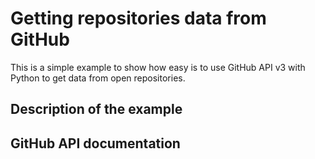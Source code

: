 # Getting repositories data from GitHub
This is a simple example to show how easy is to use GitHub API v3 with Python to get data from open repositories.

## Description of the example

## GitHub API documentation